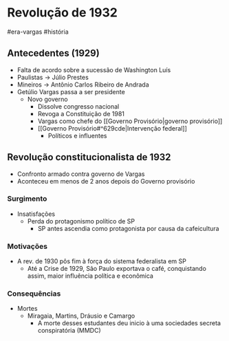 # Revolução de 1932
#era-vargas #história 
## Antecedentes (1929)
- Falta de acordo sobre a sucessão de Washington Luís
- Paulistas -> Júlio Prestes
- Mineiros -> Antônio Carlos Ribeiro de Andrada
- Getúlio Vargas passa a ser presidente
	- Novo governo
		- Dissolve congresso nacional
		- Revoga a Constituição de 1981
		- Vargas como chefe do [[Governo Provisório|governo provisório]]
		- [[Governo Provisório#^629cde|Intervenção federal]]
			- Políticos e influentes
## Revolução constitucionalista de 1932
- Confronto armado contra governo de Vargas
- Aconteceu em menos de 2 anos depois do Governo provisório
### Surgimento
- Insatisfações
	- Perda do protagonismo político de SP
		- SP antes ascendia como protagonista por causa da cafeicultura
### Motivações
- A rev. de 1930 pôs fim à força do sistema federalista em SP
	- Até a Crise de 1929, São Paulo exportava o café, conquistando assim, maior influência política e econômica
### Consequências
- Mortes
	- Miragaia, Martins, Dráusio e Camargo
		- A morte desses estudantes deu inicio à uma sociedades secreta conspiratória (MMDC)